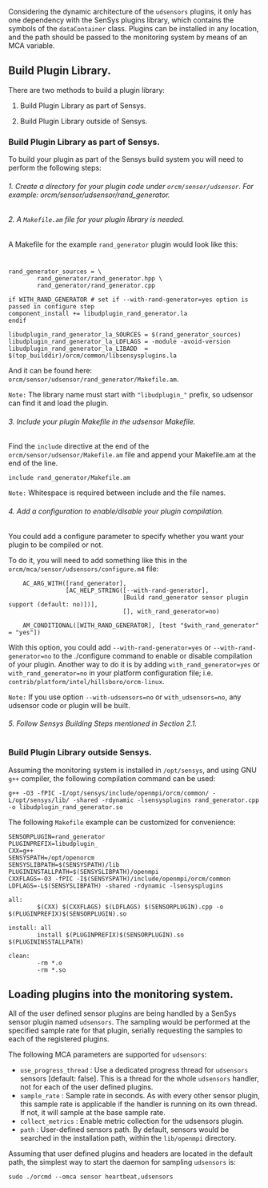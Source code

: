Considering the dynamic architecture of the `udsensors` plugins, it only has one dependency with the SenSys plugins library, which contains the symbols of the `dataContainer` class. Plugins can be installed in any location, and the path should be passed to the monitoring system by means of an MCA variable.

## Build Plugin Library.

There are two methods to build a plugin library:

1. Build Plugin Library as part of Sensys.

2. Build Plugin Library outside of Sensys.


### Build Plugin Library as part of Sensys.

To build your plugin as part of the Sensys build system you will need to perform the following steps:

###### 1. Create a directory for your plugin code under `orcm/sensor/udsensor`. For example: orcm/sensor/udsensor/rand_generator.

###### 2. A `Makefile.am` file for your plugin library is needed.

A Makefile for the example `rand_generator` plugin would look like this:
#

```
rand_generator_sources = \
        rand_generator/rand_generator.hpp \
        rand_generator/rand_generator.cpp

if WITH_RAND_GENERATOR # set if --with-rand-generator=yes option is passed in configure step
component_install += libudplugin_rand_generator.la
endif

libudplugin_rand_generator_la_SOURCES = $(rand_generator_sources)
libudplugin_rand_generator_la_LDFLAGS = -module -avoid-version
libudplugin_rand_generator_la_LIBADD  = $(top_builddir)/orcm/common/libsensysplugins.la
```

And it can be found here: `orcm/sensor/udsensor/rand_generator/Makefile.am`.

`Note:` The library name must start with `"libudplugin_"` prefix, so udsensor can find it and load the plugin.

###### 3. Include your plugin Makefile in the udsensor Makefile.

Find the `include` directive at the end of the `orcm/sensor/udsensor/Makefile.am` file and append your Makefile.am at the end of the line.

```
include rand_generator/Makefile.am
```

`Note:` Whitespace is required between include and the file names.

###### 4. Add a configuration to enable/disable your plugin compilation.

You could add a configure parameter to specify whether you want your plugin to be compiled or not.

To do it, you will need to add something like this in the `orcm/mca/sensor/udsensors/configure.m4` file:

```
    AC_ARG_WITH([rand_generator],
                [AC_HELP_STRING([--with-rand-generator],
                                [Build rand_generator sensor plugin support (default: no)])],
                                [], with_rand_generator=no)

    AM_CONDITIONAL([WITH_RAND_GENERATOR], [test "$with_rand_generator" = "yes"])
```

With this option, you could add `--with-rand-generator=yes` or `--with-rand-generator=no`  to the ./configure command to enable or disable compilation of your plugin.
Another way to do it is by adding `with_rand_generator=yes` or `with_rand_generator=no` in your platform configuration file; i.e. `contrib/platform/intel/hillsboro/orcm-linux`.

`Note:` If you use option `--with-udsensors=no` or `with_udsensors=no`, any udsensor code or plugin will be built.

###### 5. Follow Sensys Building Steps mentioned in Section 2.1.
#

### Build Plugin Library outside Sensys.

Assuming the monitoring system is installed in `/opt/sensys`, and using GNU `g++` compiler, the following compilation command can be used:

```
g++ -O3 -fPIC -I/opt/sensys/include/openmpi/orcm/common/ -L/opt/sensys/lib/ -shared -rdynamic -lsensysplugins rand_generator.cpp -o libudplugin_rand_generator.so
```

The following `Makefile` example can be customized for convenience:

    SENSORPLUGIN=rand_generator
    PLUGINPREFIX=libudplugin_
    CXX=g++
    SENSYSPATH=/opt/openorcm
    SENSYSLIBPATH=$(SENSYSPATH)/lib
    PLUGININSTALLPATH=$(SENSYSLIBPATH)/openmpi
    CXXFLAGS=-O3 -fPIC -I$(SENSYSPATH)/include/openmpi/orcm/common
    LDFLAGS=-L$(SENSYSLIBPATH) -shared -rdynamic -lsensysplugins

    all:
            $(CXX) $(CXXFLAGS) $(LDFLAGS) $(SENSORPLUGIN).cpp -o $(PLUGINPREFIX)$(SENSORPLUGIN).so

    install: all
            install $(PLUGINPREFIX)$(SENSORPLUGIN).so $(PLUGININSSTALLPATH)

    clean:
            -rm *.o
            -rm *.so

## Loading plugins into the monitoring system.
All of the user defined sensor plugins are being handled by a SenSys sensor plugin named `udsensors`. The sampling would be performed at the specified sample rate for that plugin, serially requesting the samples to each of the registered plugins.

The following MCA parameters are supported for `udsensors`:

* `use_progress_thread` : Use a dedicated progress thread for `udsensors` sensors [default: false]. This is a thread for the whole `udsensors` handler, not for each of the user defined plugins.
* `sample_rate` : Sample rate in seconds. As with every other sensor plugin, this sample rate is applicable if the handler is running on its own thread. If not, it will sample at the base sample rate.
* `collect_metrics` : Enable metric collection for the udsensors plugin.
* `path` : User-defined sensors path. By default, sensors would be searched in the installation path, within the `lib/openmpi` directory.

Assuming that user defined plugins and headers are located in the default path, the simplest way to start the daemon for sampling `udsensors` is:
```
sudo ./orcmd --omca sensor heartbeat,udsensors
```
